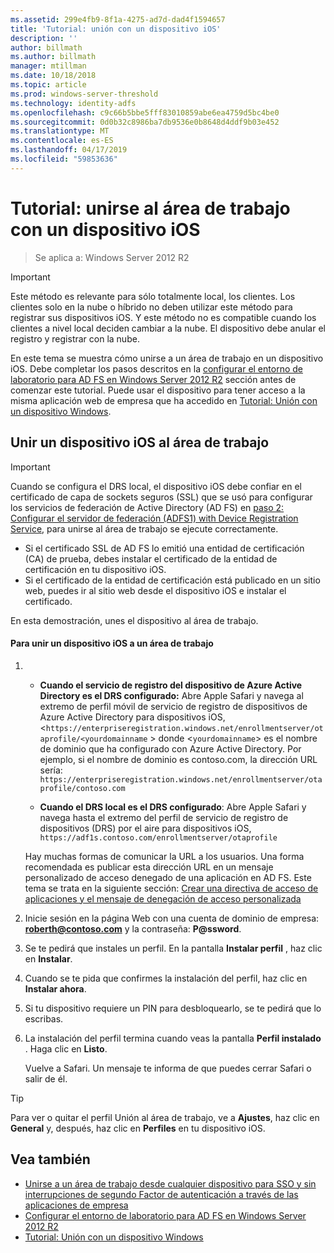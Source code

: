 ```yaml
---
ms.assetid: 299e4fb9-8f1a-4275-ad7d-dad4f1594657
title: 'Tutorial: unión con un dispositivo iOS'
description: ''
author: billmath
ms.author: billmath
manager: mtillman
ms.date: 10/18/2018
ms.topic: article
ms.prod: windows-server-threshold
ms.technology: identity-adfs
ms.openlocfilehash: c9c66b5bbe5fff83010859abe6ea4759d5bc4be0
ms.sourcegitcommit: 0d0b32c8986ba7db9536e0b8648d4ddf9b03e452
ms.translationtype: MT
ms.contentlocale: es-ES
ms.lasthandoff: 04/17/2019
ms.locfileid: "59853636"
---
```

# <a name="walkthrough-workplace-join-with-an-ios-device"></a>Tutorial: unirse al área de trabajo con un dispositivo iOS

>Se aplica a: Windows Server 2012 R2

> [!IMPORTANT] 
> Este método es relevante para sólo totalmente local, los clientes. Los clientes solo en la nube o híbrido no deben utilizar este método para registrar sus dispositivos iOS. Y este método no es compatible cuando los clientes a nivel local deciden cambiar a la nube. El dispositivo debe anular el registro y registrar con la nube. 

En este tema se muestra cómo unirse a un área de trabajo en un dispositivo iOS. Debe completar los pasos descritos en la [configurar el entorno de laboratorio para AD FS en Windows Server 2012 R2](../../ad-fs/deployment/Set-up-the-lab-environment-for-AD-FS-in-Windows-Server-2012-R2.md) sección antes de comenzar este tutorial. Puede usar el dispositivo para tener acceso a la misma aplicación web de empresa que ha accedido en [Tutorial: Unión con un dispositivo Windows](Walkthrough--Workplace-Join-with-a-Windows-Device.md).


## <a name="join-an-ios-device-with-workplace-join"></a>Unir un dispositivo iOS al área de trabajo

> [!IMPORTANT]
> Cuando se configura el DRS local, el dispositivo iOS debe confiar en el certificado de capa de sockets seguros (SSL) que se usó para configurar los servicios de federación de Active Directory (AD FS) en [paso 2: Configurar el servidor de federación (ADFS1) with Device Registration Service](../../ad-fs/deployment/Set-up-the-lab-environment-for-AD-FS-in-Windows-Server-2012-R2.md#BKMK_4), para unirse al área de trabajo se ejecute correctamente.
> 
> -   Si el certificado SSL de AD FS lo emitió una entidad de certificación (CA) de prueba, debes instalar el certificado de la entidad de certificación en tu dispositivo iOS.
> -   Si el certificado de la entidad de certificación está publicado en un sitio web, puedes ir al sitio web desde el dispositivo iOS e instalar el certificado.

En esta demostración, unes el dispositivo al área de trabajo.

#### <a name="to-join-an-ios-device-to-a-workplace"></a>Para unir un dispositivo iOS a un área de trabajo

1.  -   **Cuando el servicio de registro del dispositivo de Azure Active Directory es el DRS configurado:** Abre Apple Safari y navega al extremo de perfil móvil de servicio de registro de dispositivos de Azure Active Directory para dispositivos iOS, <`https://enterpriseregistration.windows.net/enrollmentserver/otaprofile/<yourdomainname` > donde <`yourdomainname`> es el nombre de dominio que ha configurado con Azure Active Directory. Por ejemplo, si el nombre de dominio es contoso.com, la dirección URL sería: `https://enterpriseregistration.windows.net/enrollmentserver/otaprofile/contoso.com`

    -   **Cuando el DRS local es el DRS configurado**: Abre Apple Safari y navega hasta el extremo del perfil de servicio de registro de dispositivos (DRS) por el aire para dispositivos iOS, `https://adf1s.contoso.com/enrollmentserver/otaprofile`

    Hay muchas formas de comunicar la URL a los usuarios. Una forma recomendada es publicar esta dirección URL en un mensaje personalizado de acceso denegado de una aplicación en AD FS. Este tema se trata en la siguiente sección: [Crear una directiva de acceso de aplicaciones y el mensaje de denegación de acceso personalizada](https://docs.microsoft.com/azure/active-directory/active-directory-device-registration-on-premises-setup#create-an-application-access-policy-and-custom-access-denied-message)

2.  Inicie sesión en la página Web con una cuenta de dominio de empresa: **roberth@contoso.com** y la contraseña: **P@ssword**.

3.  Se te pedirá que instales un perfil. En la pantalla **Instalar perfil** , haz clic en **Instalar**.

4.  Cuando se te pida que confirmes la instalación del perfil, haz clic en **Instalar ahora**.

5.  Si tu dispositivo requiere un PIN para desbloquearlo, se te pedirá que lo escribas.

6.  La instalación del perfil termina cuando veas la pantalla **Perfil instalado** . Haga clic en **Listo**.

    Vuelve a Safari. Un mensaje te informa de que puedes cerrar Safari o salir de él.

> [!TIP]
> Para ver o quitar el perfil Unión al área de trabajo, ve a **Ajustes**, haz clic en **General** y, después, haz clic en **Perfiles** en tu dispositivo iOS.

## <a name="see-also"></a>Vea también


- [Unirse a un área de trabajo desde cualquier dispositivo para SSO y sin interrupciones de segundo Factor de autenticación a través de las aplicaciones de empresa](Join-to-Workplace-from-Any-Device-for-SSO-and-Seamless-Second-Factor-Authentication-Across-Company-Applications.md)
- [Configurar el entorno de laboratorio para AD FS en Windows Server 2012 R2](../../ad-fs/deployment/Set-up-the-lab-environment-for-AD-FS-in-Windows-Server-2012-R2.md)
- [Tutorial: Unión con un dispositivo Windows](Walkthrough--Workplace-Join-with-a-Windows-Device.md)



